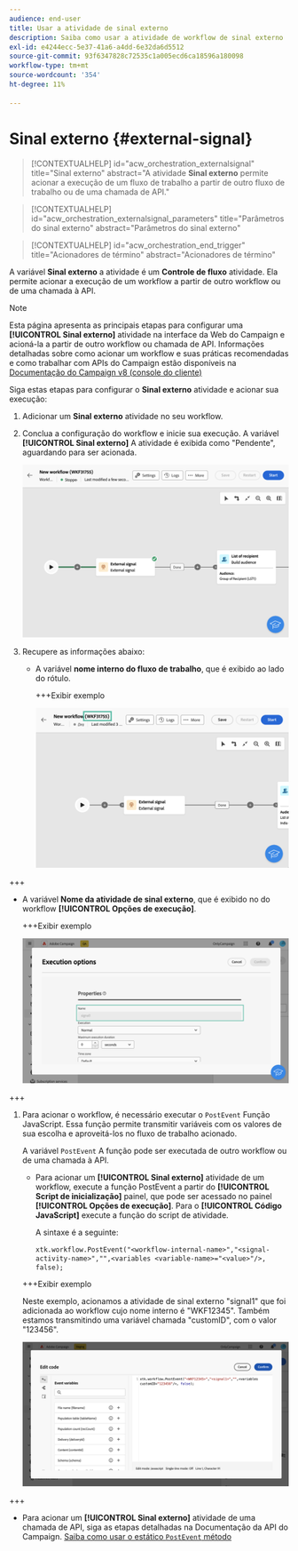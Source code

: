 ```yaml
---
audience: end-user
title: Usar a atividade de sinal externo
description: Saiba como usar a atividade de workflow de sinal externo
exl-id: e4244ecc-5e37-41a6-a4dd-6e32da6d5512
source-git-commit: 93f6347828c72535c1a005ecd6ca18596a180098
workflow-type: tm+mt
source-wordcount: '354'
ht-degree: 11%

---
```


# Sinal externo {#external-signal}

<!--External Signal End-->

>[!CONTEXTUALHELP]
>id="acw_orchestration_externalsignal"
>title="Sinal externo"
>abstract="A atividade **Sinal externo** permite acionar a execução de um fluxo de trabalho a partir de outro fluxo de trabalho ou de uma chamada de API."

>[!CONTEXTUALHELP]
>id="acw_orchestration_externalsignal_parameters"
>title="Parâmetros do sinal externo"
>abstract="Parâmetros do sinal externo"

>[!CONTEXTUALHELP]
>id="acw_orchestration_end_trigger"
>title="Acionadores de término"
>abstract="Acionadores de término"

A variável **Sinal externo** a atividade é um **Controle de fluxo** atividade. Ela permite acionar a execução de um workflow a partir de outro workflow ou de uma chamada à API.

>[!NOTE]
>
>Esta página apresenta as principais etapas para configurar uma **[!UICONTROL Sinal externo]** atividade na interface da Web do Campaign e acioná-la a partir de outro workflow ou chamada de API. Informações detalhadas sobre como acionar um workflow e suas práticas recomendadas e como trabalhar com APIs do Campaign estão disponíveis na [Documentação do Campaign v8 (console do cliente)](https://experienceleague.adobe.com/en/docs/campaign/automation/workflows/advanced-management/javascript-in-workflows#trigger-example)

Siga estas etapas para configurar o **Sinal externo** atividade e acionar sua execução:

1. Adicionar um **Sinal externo** atividade no seu workflow.

1. Conclua a configuração do workflow e inicie sua execução. A variável **[!UICONTROL Sinal externo]** A atividade é exibida como &quot;Pendente&quot;, aguardando para ser acionada.

   ![](../assets/external-signal-pending.png)

1. Recupere as informações abaixo:

   * A variável **nome interno do fluxo de trabalho**, que é exibido ao lado do rótulo.

     +++Exibir exemplo

     ![](../assets/external-signal-workflow-name.png)

+++

   * A variável **Nome da atividade de sinal externo**, que é exibido no do workflow **[!UICONTROL Opções de execução]**.

     +++Exibir exemplo

     ![](../assets/external-signal-name.png)

+++

1. Para acionar o workflow, é necessário executar o `PostEvent` Função JavaScript. Essa função permite transmitir variáveis com os valores de sua escolha e aproveitá-los no fluxo de trabalho acionado.

   A variável `PostEvent` A função pode ser executada de outro workflow ou de uma chamada à API.

   * Para acionar um **[!UICONTROL Sinal externo]** atividade de um workflow, execute a função PostEvent a partir do **[!UICONTROL Script de inicialização]** painel, que pode ser acessado no painel **[!UICONTROL Opções de execução]**. Para o **[!UICONTROL Código JavaScript]** execute a função do script de atividade.

     A sintaxe é a seguinte:

     ```
     xtk.workflow.PostEvent("<workflow-internal-name>","<signal-activity-name>","",<variables <variable-name>="<value>"/>, false);
     ```

   +++Exibir exemplo

   Neste exemplo, acionamos a atividade de sinal externo &quot;signal1&quot; que foi adicionada ao workflow cujo nome interno é &quot;WKF12345&quot;. Também estamos transmitindo uma variável chamada &quot;customID&quot;, com o valor &quot;123456&quot;.

   ![](../assets/external-signal-sample.png)

+++

   * Para acionar um **[!UICONTROL Sinal externo]** atividade de uma chamada de API, siga as etapas detalhadas na Documentação da API do Campaign. [Saiba como usar o estático `PostEvent` método](https://experienceleague.adobe.com/developer/campaign-api/api/sm-workflow-PostEvent.html?lang=pt-BR)
